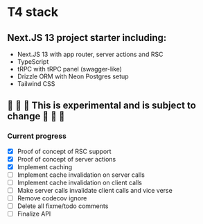 # T4 stack 
## Next.JS 13 project starter including:

- Next.JS 13 with app router, server actions and RSC
- TypeScript
- tRPC with tRPC panel (swagger-like)
- Drizzle ORM with Neon Postgres setup 
- Tailwind CSS

## 🚧 🚧 🚧 This is experimental and is subject to change 🚧 🚧 🚧
### Current progress

- [x] Proof of concept of RSC support
- [x] Proof of concept of server actions
- [x] Implement caching
- [ ] Implement cache invalidation on server calls
- [ ] Implement cache invalidation on client calls
- [ ] Make server calls invalidate client calls and vice verse
- [ ] Remove codecov ignore
- [ ] Delete all fixme/todo comments
- [ ] Finalize API
